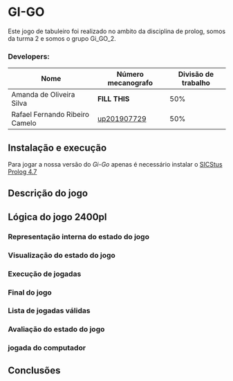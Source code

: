 # GI-GO

Este jogo de tabuleiro foi realizado no ambito da disciplina de prolog, somos da turma 2 e somos o grupo Gi_GO_2.

### Developers:
| Nome | Número mecanografo | Divisão de trabalho |
|---|---|---|
| Amanda de Oliveira Silva | **FILL THIS** | 50% |
| Rafael Fernando Ribeiro Camelo | [up201907729](https://sigarra.up.pt/feup/pt/fest_geral.cursos_list?pv_num_unico=201907729) | 50% |

## Instalação e execução

Para jogar a nossa versão do *Gi-Go* apenas é necessário instalar o [SICStus Prolog 4.7](https://sicstus.sics.se)

## Descrição do jogo

## Lógica do jogo 2400pl

### Representação interna do estado do jogo 
### Visualização do estado do jogo
### Execução de jogadas
### Final do jogo
### Lista de jogadas válidas
### Avaliação do estado do jogo
### jogada do computador

## Conclusões